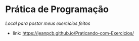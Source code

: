 # Prática de Programação

*Local para postar meus exercícios feitos*

- link: https://jeanpcb.github.io/Praticando-com-Exercicios/
